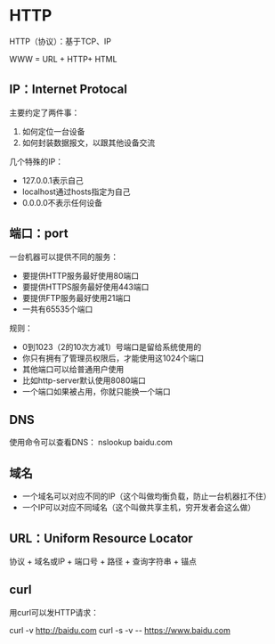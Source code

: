 # HTTP

HTTP（协议）：基于TCP、IP

WWW = URL + HTTP+ HTML

## IP：Internet Protocal

主要约定了两件事：

1. 如何定位一台设备
2. 如何封装数据报文，以跟其他设备交流

几个特殊的IP：

- 127.0.0.1表示自己
- localhost通过hosts指定为自己
- 0.0.0.0不表示任何设备

## 端口：port

一台机器可以提供不同的服务：

- 要提供HTTP服务最好使用80端口
- 要提供HTTPS服务最好使用443端口
- 要提供FTP服务最好使用21端口
- 一共有65535个端口

规则：

- 0到1023（2的10次方减1）号端口是留给系统使用的
- 你只有拥有了管理员权限后，才能使用这1024个端口
- 其他端口可以给普通用户使用
- 比如http-server默认使用8080端口
- 一个端口如果被占用，你就只能换一个端口

## DNS

使用命令可以查看DNS：
nslookup baidu.com

## 域名

- 一个域名可以对应不同的IP（这个叫做均衡负载，防止一台机器扛不住）
- 一个IP可以对应不同域名（这个叫做共享主机，穷开发者会这么做）

## URL：Uniform Resource Locator

协议 + 域名或IP + 端口号 + 路径 + 查询字符串 + 锚点

## curl

用curl可以发HTTP请求：

curl -v http://baidu.com
curl -s -v -- https://www.baidu.com

